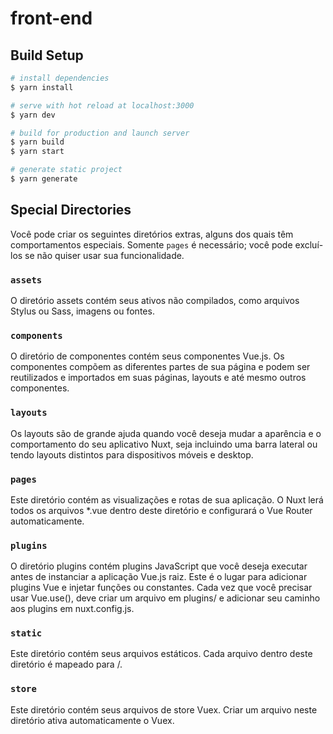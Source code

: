 # front-end

## Build Setup

```bash
# install dependencies
$ yarn install

# serve with hot reload at localhost:3000
$ yarn dev

# build for production and launch server
$ yarn build
$ yarn start

# generate static project
$ yarn generate
```

## Special Directories

Você pode criar os seguintes diretórios extras, alguns dos quais têm comportamentos especiais. Somente `pages` é necessário; você pode excluí-los se não quiser usar sua funcionalidade.

### `assets`

O diretório assets contém seus ativos não compilados, como arquivos Stylus ou Sass, imagens ou fontes.

### `components`

O diretório de componentes contém seus componentes Vue.js. Os componentes compõem as diferentes partes de sua página e podem ser reutilizados e importados em suas páginas, layouts e até mesmo outros componentes.

### `layouts`

Os layouts são de grande ajuda quando você deseja mudar a aparência e o comportamento do seu aplicativo Nuxt, seja incluindo uma barra lateral ou tendo layouts distintos para dispositivos móveis e desktop.

### `pages`

Este diretório contém as visualizações e rotas de sua aplicação. O Nuxt lerá todos os arquivos \*.vue dentro deste diretório e configurará o Vue Router automaticamente.

### `plugins`

O diretório plugins contém plugins JavaScript que você deseja executar antes de instanciar a aplicação Vue.js raiz. Este é o lugar para adicionar plugins Vue e injetar funções ou constantes. Cada vez que você precisar usar Vue.use(), deve criar um arquivo em plugins/ e adicionar seu caminho aos plugins em nuxt.config.js.

### `static`

Este diretório contém seus arquivos estáticos. Cada arquivo dentro deste diretório é mapeado para /.

### `store`

Este diretório contém seus arquivos de store Vuex. Criar um arquivo neste diretório ativa automaticamente o Vuex.
